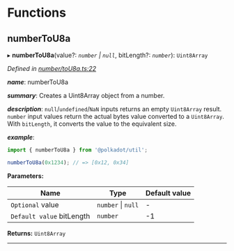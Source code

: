 

# Functions

<a id="numbertou8a"></a>

##  numberToU8a

▸ **numberToU8a**(value?: *`number` \| `null`*, bitLength?: *`number`*): `Uint8Array`

*Defined in [number/toU8a.ts:22](https://github.com/polkadot-js/common/blob/9e9910e/packages/util/src/number/toU8a.ts#L22)*

*__name__*: numberToU8a

*__summary__*: Creates a Uint8Array object from a number.

*__description__*: `null`/`undefined`/`NaN` inputs returns an empty `Uint8Array` result. `number` input values return the actual bytes value converted to a `Uint8Array`. With `bitLength`, it converts the value to the equivalent size.

*__example__*:   

```javascript
import { numberToU8a } from '@polkadot/util';

numberToU8a(0x1234); // => [0x12, 0x34]
```

**Parameters:**

| Name | Type | Default value |
| ------ | ------ | ------ |
| `Optional` value | `number` \| `null` | - |
| `Default value` bitLength | `number` |  -1 |

**Returns:** `Uint8Array`

___

